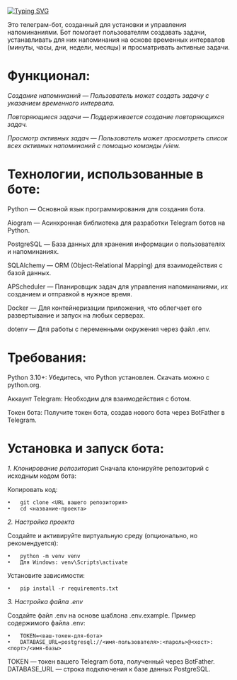 [![Typing SVG](https://readme-typing-svg.herokuapp.com?color=%2336BCF7&lines=Wildberries+Bot)](https://git.io/typing-svg)

Это телеграм-бот, созданный для установки и управления напоминаниями. Бот помогает пользователям создавать задачи, устанавливать для них напоминания на основе временных интервалов (минуты, часы, дни, недели, месяцы) и просматривать активные задачи.

# Функционал:
_Создание напоминаний — Пользователь может создать задачу с указанием временного интервала._

_Повторяющиеся задачи — Поддерживается создание повторяющихся задач._

_Просмотр активных задач — Пользователь может просмотреть список всех активных напоминаний с помощью команды /view._


# Технологии, использованные в боте:
Python — Основной язык программирования для создания бота.

Aiogram — Асинхронная библиотека для разработки Telegram ботов на Python.

PostgreSQL — База данных для хранения информации о пользователях и напоминаниях.

SQLAlchemy — ORM (Object-Relational Mapping) для взаимодействия с базой данных.

APScheduler — Планировщик задач для управления напоминаниями, их созданием и отправкой в нужное время.

Docker — Для контейнеризации приложения, что облегчает его развертывание и запуск на любых серверах.

dotenv — Для работы с переменными окружения через файл .env.


# Требования:

Python 3.10+: Убедитесь, что Python установлен. Скачать можно с python.org.

Аккаунт Telegram: Необходим для взаимодействия с ботом.

Токен бота: Получите токен бота, создав нового бота через BotFather в Telegram.


# Установка и запуск бота:

_1. Клонирование репозитория_
Сначала клонируйте репозиторий с исходным кодом бота:

Копировать код: 

    •	git clone <URL вашего репозитория>
    •	cd <название-проекта>

_2. Настройка проекта_

Создайте и активируйте виртуальную среду (опционально, но рекомендуется):

    •	python -m venv venv
    •	Для Windows: venv\Scripts\activate

Установите зависимости:

    •	pip install -r requirements.txt

_3. Настройка файла .env_

Создайте файл .env на основе шаблона .env.example. Пример содержимого файла .env:

    •	TOKEN=<ваш-токен-для-бота>
    •	DATABASE_URL=postgresql://<имя-пользователя>:<пароль>@<хост>:<порт>/<имя-базы>

TOKEN — токен вашего Telegram бота, полученный через BotFather.
DATABASE_URL — строка подключения к базе данных PostgreSQL.
